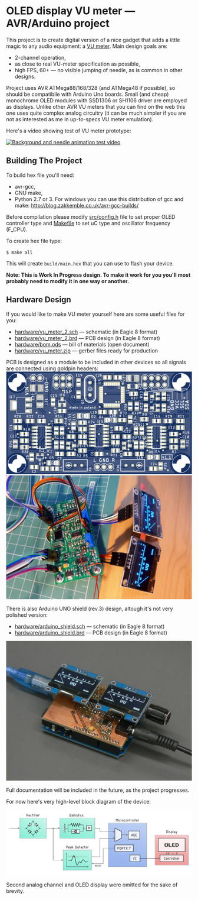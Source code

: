 # OLED display VU meter — AVR/Arduino project

This project is to create digital version of a nice gadget that adds a little magic 
to any audio equipment: a [VU meter](https://en.wikipedia.org/wiki/VU_meter). Main design
goals are:
  - 2-channel operation,
  - as close to real VU-meter specification as possible,
  - high FPS, 60+ — no visible jumping of needle, as is common in other designs.

Project uses AVR ATMega88/168/328 (and ATMega48 if possible), so should be compatibile with
Arduino Uno boards. Small (and cheap) monochrome OLED modules with SSD1306 or SH1106 driver are 
employed as displays. Unlike other AVR VU meters that you can find on the web this one uses
quite complex analog circuitry (it can be much simpler if you are not as interested as me in
up-to-specs VU meter emulation).

Here's a video showing test of VU meter prototype:

[![Background and needle animation test video](https://img.youtube.com/vi/tU8fmWirxTw/maxresdefault.jpg)](https://www.youtube.com/watch?v=tU8fmWirxTw)

## Building The Project

To build hex file you'll need:
  - avr-gcc,
  - GNU make,
  - Python 2.7 or 3.
For windows you can use this distribution of gcc and make: http://blog.zakkemble.co.uk/avr-gcc-builds/

Before compilation please modify [src/config.h](src/config.h) file to set proper OLED controller type and [Makefile](Makefile) to set uC type and oscillator frequency (F_CPU).

To create hex file type:
```
$ make all
```
This will create `build/main.hex` that you can use to flash your device.

__Note: This is Work In Progress design. To make it work for you you'll most probably need to modify it in one way or another.__

## Hardware Design

If you would like to make VU meter yourself here are some useful files for you:
  - [hardware/vu_meter_2.sch](hardware/vu_meter_2.sch) — schematic (in Eagle 8 format)
  - [hardware/vu_meter_2.brd](hardware/vu_meter_2.brd) — PCB design (in Eagle 8 format)
  - [hardware/bom.ods](hardware/bom.ods) — bill of materials (open document)
  - [hardware/vu_meter.zip](hardware/vu_meter.zip) — gerber files ready for production

PCB is designed as a module to be included in other devices so all signals are connected using goldpin headers:
![VU meter PCB design preview](images/pcb_gerber_view.png)
![Assembled VU meter PCB picture](images/pcb_testing.jpg)

There is also Arduino UNO shield (rev.3) design, altough it's not very polished version:
  - [hardware/arduino_shield.sch](hardware/arduino_shield.sch) — schematic (in Eagle 8 format)
  - [hardware/arduino_shield.brd](hardware/arduino_shield.brd) — PCB design (in Eagle 8 format)

![Assembled Arduino Shield PCB picture](images/arduino_shield.jpg)

Full documentation will be included in the future, as the project progresses.

For now here's very high-level block diagram of the device:

![Block diagram of AVR/OLED VU meter](images/block_diagram.png)

Second analog channel and OLED display were omitted for the sake of brevity.

